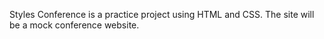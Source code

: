 Styles Conference is a practice project using HTML and CSS. The site will be a mock conference website. 